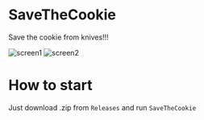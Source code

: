 # SaveTheCookie

Save the cookie from knives!!!

![screen1](https://user-images.githubusercontent.com/124127742/221156824-839b8abb-09bb-4b8b-9640-02f285237cf1.png)
![screen2](https://user-images.githubusercontent.com/124127742/221156844-fc09f59b-8fc1-4377-90cc-e174db5beb2c.png)


# How to start

Just download .zip from `Releases` and run `SaveTheCookie`
